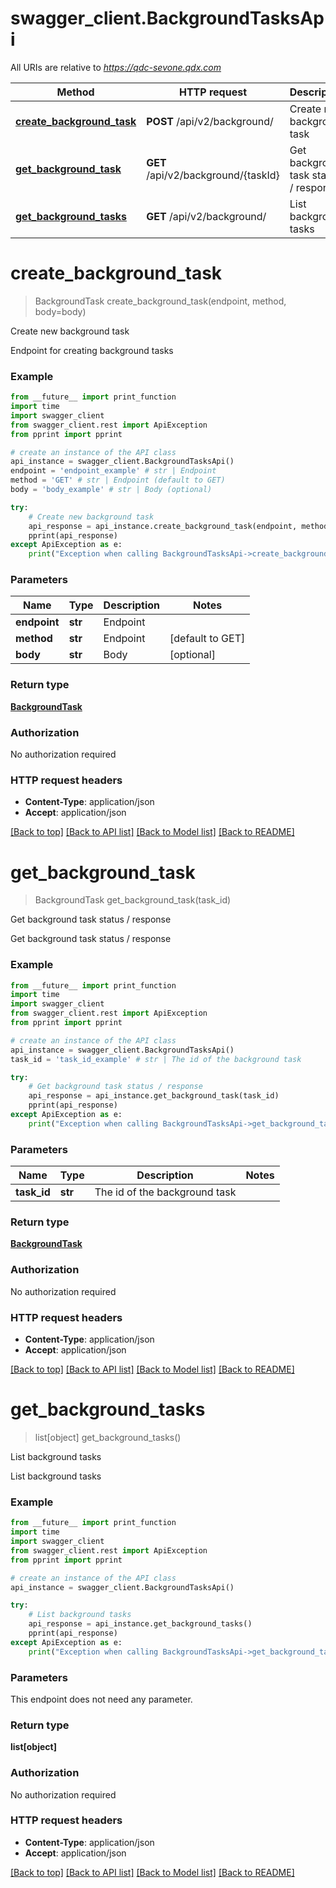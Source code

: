 # swagger_client.BackgroundTasksApi

All URIs are relative to *https://qdc-sevone.qdx.com*

Method | HTTP request | Description
------------- | ------------- | -------------
[**create_background_task**](BackgroundTasksApi.md#create_background_task) | **POST** /api/v2/background/ | Create new background task
[**get_background_task**](BackgroundTasksApi.md#get_background_task) | **GET** /api/v2/background/{taskId} | Get background task status / response
[**get_background_tasks**](BackgroundTasksApi.md#get_background_tasks) | **GET** /api/v2/background/ | List background tasks


# **create_background_task**
> BackgroundTask create_background_task(endpoint, method, body=body)

Create new background task

Endpoint for creating background tasks

### Example
```python
from __future__ import print_function
import time
import swagger_client
from swagger_client.rest import ApiException
from pprint import pprint

# create an instance of the API class
api_instance = swagger_client.BackgroundTasksApi()
endpoint = 'endpoint_example' # str | Endpoint
method = 'GET' # str | Endpoint (default to GET)
body = 'body_example' # str | Body (optional)

try:
    # Create new background task
    api_response = api_instance.create_background_task(endpoint, method, body=body)
    pprint(api_response)
except ApiException as e:
    print("Exception when calling BackgroundTasksApi->create_background_task: %s\n" % e)
```

### Parameters

Name | Type | Description  | Notes
------------- | ------------- | ------------- | -------------
 **endpoint** | **str**| Endpoint | 
 **method** | **str**| Endpoint | [default to GET]
 **body** | **str**| Body | [optional] 

### Return type

[**BackgroundTask**](BackgroundTask.md)

### Authorization

No authorization required

### HTTP request headers

 - **Content-Type**: application/json
 - **Accept**: application/json

[[Back to top]](#) [[Back to API list]](../README.md#documentation-for-api-endpoints) [[Back to Model list]](../README.md#documentation-for-models) [[Back to README]](../README.md)

# **get_background_task**
> BackgroundTask get_background_task(task_id)

Get background task status / response

Get background task status / response

### Example
```python
from __future__ import print_function
import time
import swagger_client
from swagger_client.rest import ApiException
from pprint import pprint

# create an instance of the API class
api_instance = swagger_client.BackgroundTasksApi()
task_id = 'task_id_example' # str | The id of the background task

try:
    # Get background task status / response
    api_response = api_instance.get_background_task(task_id)
    pprint(api_response)
except ApiException as e:
    print("Exception when calling BackgroundTasksApi->get_background_task: %s\n" % e)
```

### Parameters

Name | Type | Description  | Notes
------------- | ------------- | ------------- | -------------
 **task_id** | **str**| The id of the background task | 

### Return type

[**BackgroundTask**](BackgroundTask.md)

### Authorization

No authorization required

### HTTP request headers

 - **Content-Type**: application/json
 - **Accept**: application/json

[[Back to top]](#) [[Back to API list]](../README.md#documentation-for-api-endpoints) [[Back to Model list]](../README.md#documentation-for-models) [[Back to README]](../README.md)

# **get_background_tasks**
> list[object] get_background_tasks()

List background tasks

List background tasks

### Example
```python
from __future__ import print_function
import time
import swagger_client
from swagger_client.rest import ApiException
from pprint import pprint

# create an instance of the API class
api_instance = swagger_client.BackgroundTasksApi()

try:
    # List background tasks
    api_response = api_instance.get_background_tasks()
    pprint(api_response)
except ApiException as e:
    print("Exception when calling BackgroundTasksApi->get_background_tasks: %s\n" % e)
```

### Parameters
This endpoint does not need any parameter.

### Return type

**list[object]**

### Authorization

No authorization required

### HTTP request headers

 - **Content-Type**: application/json
 - **Accept**: application/json

[[Back to top]](#) [[Back to API list]](../README.md#documentation-for-api-endpoints) [[Back to Model list]](../README.md#documentation-for-models) [[Back to README]](../README.md)

